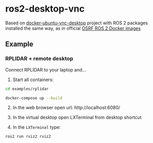 # ros2-desktop-vnc

Based on [docker-ubuntu-vnc-desktop](https://github.com/fcwu/docker-ubuntu-vnc-desktop) project with ROS 2 packages installed the same way, as in official [OSRF ROS 2 Docker images](https://github.com/osrf/docker_images/tree/master/ros/foxy/ubuntu/focal)

## Example

### RPLIDAR + remote desktop

Connect RPLIDAR to your laptop and...

1. Start all containers:

```bash
cd examples/rplidar

docker-compose up --build
```

2. In the web browser open url: http://localhost:6080/

3. In the virtual desktop open LXTerminal from desktop shortcut

4. In the `LXTerminal` type:

```bash
ros2 run rviz2 rviz2
```